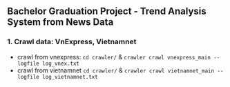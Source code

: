 ## Bachelor Graduation Project - Trend Analysis System from News Data

### 1. Crawl data: VnExpress, Vietnamnet 
* crawl from vnexpress: `cd crawler/` & `crawler crawl vnexpress_main --logfile log_vnex.txt`
* crawl from vietnamnet `cd crawler/` & `crawler crawl vietnamnet_main --logfile log_vietnamnet.txt`